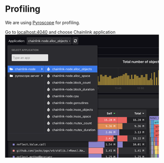 # Profiling

We are using [Pyroscope]() for profiling.

Go to [localhost:4040](http://localhost:4040) and choose Chainlink application
![img.png](images/profiling.png)
